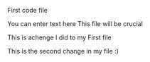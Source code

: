 First code file

You can enter text here
This file will be crucial

This is  achenge I did to my First file

This is the second change in my file :)